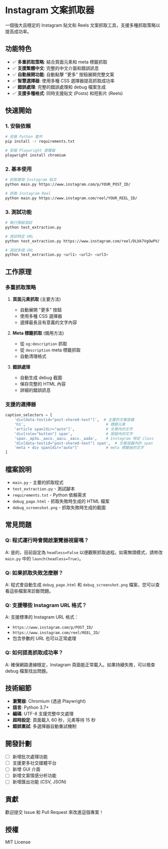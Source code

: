 # Instagram 文案抓取器

一個強大且穩定的 Instagram 貼文和 Reels 文案抓取工具，支援多種抓取策略以提高成功率。

## 功能特色

- ✅ **多重抓取策略**: 結合頁面元素和 meta 標籤抓取
- ✅ **支援繁體中文**: 完整的中文介面和錯誤訊息
- ✅ **自動展開功能**: 自動點擊 "更多" 按鈕展開完整文案
- ✅ **智慧選擇器**: 使用多種 CSS 選擇器提高抓取成功率
- ✅ **錯誤處理**: 完整的錯誤處理和 debug 檔案生成
- ✅ **支援多種格式**: 同時支援貼文 (Posts) 和短影片 (Reels)

## 快速開始

### 1. 安裝依賴

```bash
# 安裝 Python 套件
pip install -r requirements.txt

# 安裝 Playwright 瀏覽器
playwright install chromium
```

### 2. 基本使用

```bash
# 抓取單個 Instagram 貼文
python main.py https://www.instagram.com/p/YOUR_POST_ID/

# 抓取 Instagram Reel
python main.py https://www.instagram.com/reel/YOUR_REEL_ID/
```

### 3. 測試功能

```bash
# 執行預設測試
python test_extraction.py

# 測試特定 URL
python test_extraction.py https://www.instagram.com/reel/DLbk7VgOwPV/

# 測試多個 URL
python test_extraction.py <url1> <url2> <url3>
```

## 工作原理

### 多重抓取策略

1. **頁面元素抓取** (主要方法)
   - 自動展開 "更多" 按鈕
   - 使用多種 CSS 選擇器
   - 選擇最長且有意義的文字內容

2. **Meta 標籤抓取** (備用方法)
   - 從 `og:description` 抓取
   - 從 `description` meta 標籤抓取
   - 自動清理格式

3. **錯誤處理**
   - 自動生成 debug 截圖
   - 保存完整的 HTML 內容
   - 詳細的錯誤訊息

### 支援的選擇器

```python
caption_selectors = [
    'div[data-testid="post-shared-text"]',  # 主要的文案容器
    'h1',                                    # 標題元素
    'article span[dir="auto"]',              # 文章內的文字
    'div[role="button"] span',               # 按鈕內的文字
    'span._ap3a._aaco._aacu._aacx._aada',    # Instagram 特定 class
    'div[data-testid="post-shared-text"] span',  # 文案容器內的 span
    'meta + div span[dir="auto"]'            # meta 標籤後的文字
]
```

## 檔案說明

- `main.py` - 主要的抓取程式
- `test_extraction.py` - 測試腳本
- `requirements.txt` - Python 依賴需求
- `debug_page.html` - 抓取失敗時生成的 HTML 檔案
- `debug_screenshot.png` - 抓取失敗時生成的截圖

## 常見問題

### Q: 程式運行時會開啟瀏覽器視窗嗎？
A: 是的，目前設定為 `headless=False` 以便觀察抓取過程。如需無頭模式，請修改 `main.py` 中的 `launch(headless=True)`。

### Q: 如果抓取失敗怎麼辦？
A: 程式會自動生成 `debug_page.html` 和 `debug_screenshot.png` 檔案，您可以查看這些檔案來診斷問題。

### Q: 支援哪些 Instagram URL 格式？
A: 支援標準的 Instagram URL 格式：
- `https://www.instagram.com/p/POST_ID/`
- `https://www.instagram.com/reel/REEL_ID/`
- 包含參數的 URL 也可以正常處理

### Q: 如何提高抓取成功率？
A: 確保網路連線穩定，Instagram 頁面能正常載入。如果持續失敗，可以檢查 debug 檔案找出問題。

## 技術細節

- **瀏覽器**: Chromium (透過 Playwright)
- **語言**: Python 3.7+
- **編碼**: UTF-8 支援完整中文處理
- **超時設定**: 頁面載入 60 秒，元素等待 15 秒
- **錯誤重試**: 多選擇器自動重試機制

## 開發計劃

- [ ] 新增批次處理功能
- [ ] 支援更多社交媒體平台
- [ ] 新增 GUI 介面
- [ ] 新增文案情感分析功能
- [ ] 新增匯出功能 (CSV, JSON)

## 貢獻

歡迎提交 Issue 和 Pull Request 來改進這個專案！

## 授權

MIT License 